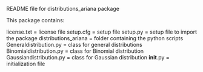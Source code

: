 README file for distributions_ariana package 

This package contains:

license.txt = license file 
setup.cfg = setup file 
setup.py = setup file to import the package
distributions_ariana = folder containing the python scripts 
	Generaldistribution.py = class for general distributions
    Binomialdistribution.py = class for Binomial distribution 
    Gaussiandistribution.py = class for Gaussian distribution
    __init__.py = initialization file 
    
